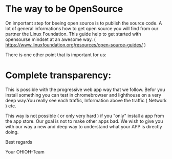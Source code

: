# The way to be OpenSource

On important step for beeing open source is to publish the source code.
A lot of general informations how to get open source you will find from our partner the Linux Foundation.
This guide help to get started with opensourse mindset at an awesome way.
( https://www.linuxfoundation.org/resources/open-source-guides/ )

There is one other point that is important for us:

# Complete transparency:

This is possible with the progressive web app way that we follow.
Befor you install something you can test in chromebrowser and lighthouse on a very deep way.You really see each traffic,
Information above the traffic ( Network ) etc. 

This way is not possible ( or only very hard ) if you "only" install a app from the app store.
Our goal is not to make other apps bad. We wish to give you with our way a new and deep way to understand what your APP is directly doing.

Best regards 

Your OHIOH-Team
